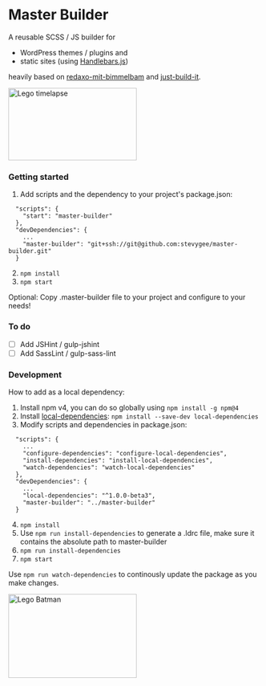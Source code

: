 # Master Builder
A reusable SCSS / JS builder for
- WordPress themes / plugins and
- static sites (using [Handlebars.js](handlebarsjs.com))

heavily based on [redaxo-mit-bimmelbam](https://github.com/FriendsOfREDAXO/redaxo-mit-bimmelbam) and [just-build-it](https://github.com/sympletech/just-build-it).

<img src="https://media.giphy.com/media/3ZALZoBtI1KJa/giphy.gif" alt="Lego timelapse" width="256" height="144">

### Getting started
1. Add scripts and the dependency to your project's package.json:
```
  "scripts": {
    "start": "master-builder"
  },
  "devDependencies": {
    ...
    "master-builder": "git+ssh://git@github.com:stevygee/master-builder.git"
  }
```
2. ```npm install```
3. ```npm start```

Optional: Copy .master-builder file to your project and configure to your needs!

### To do
- [ ] Add JSHint / gulp-jshint
- [ ] Add SassLint / gulp-sass-lint

### Development
How to add as a local dependency:
1. Install npm v4, you can do so globally using ```npm install -g npm@4```
2. Install [local-dependencies](https://github.com/aam229/local-dependencies): ```npm install --save-dev local-dependencies```
3. Modify scripts and dependencies in package.json:
```
  "scripts": {
    ...
    "configure-dependencies": "configure-local-dependencies",
    "install-dependencies": "install-local-dependencies",
    "watch-dependencies": "watch-local-dependencies"
  },
  "devDependencies": {
    ...
    "local-dependencies": "^1.0.0-beta3",
    "master-builder": "../master-builder"
  }
```
4. ```npm install```
5. Use ```npm run install-dependencies``` to generate a .ldrc file, make sure it contains the absolute path to master-builder
6. ```npm run install-dependencies```
7. ```npm start```

Use ```npm run watch-dependencies``` to continously update the package as you make changes.

<img src="https://media.giphy.com/media/JJhiRdcYfcokU/giphy.gif" alt="Lego Batman" width="256" height="167">
